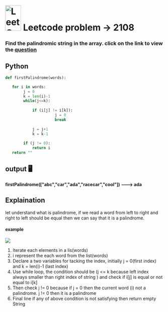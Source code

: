 # <img src="https://leetcode.com/_next/static/images/logo-ff2b712834cf26bf50a5de58ee27bcef.png" alt="LeetCode Logo" width="50" height="80"> Leetcode problem -> 2108

### Find the palindromic string in the array. click on the link to view the [question](https://leetcode.com/problems/find-first-palindromic-string-in-the-array/description/?envType=daily-question&envId=2024-02-13)
## Python
```python
def firstPalindrome(words):

   for i in words:
        j = 0
        k = len(i)-1
        while(j<=k):
            
            if (i[j] != i[k]):
                      j = 0
                      break
  
            j = j+1
            k = k-1
  
        if (j != 0):
            return i
   return ""
```
## output 🖥️

 #### **firstPalindrome(["abc","car","ada","racecar","cool"])  ---> ada**

## Explaination

let understand what is palindrome, if we read a word from left to right and right to left should be equal then we can say that it is a palindrome. 

#### example


<img src="https://shorturl.at/fKPY9">

1. Iterate each elements in a lis(words)
2. i represent the each word from the list(words)
3. Declare a two variables for tacking the index, initially j = 0(first index) and k = len(i)-1 (last index)
4. Use while loop, the condition should be (j <= k because left index always smaller than right index of string ) and check if i[j] is equal or not equal to i[k]
5. Then check j != 0 because if j = 0 then the current word (i) not a palindrome. j != 0 then it is a palindrome
6. Final line if any of above condition is not satisfying then return empty String



